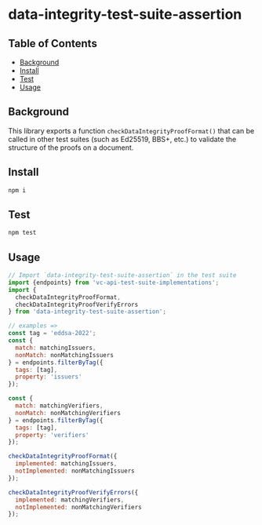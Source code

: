 # data-integrity-test-suite-assertion

## Table of Contents

- [Background](#background)
- [Install](#install)
- [Test](#test)
- [Usage](#usage)

## Background
This library exports a function `checkDataIntegrityProofFormat()` that can be
called in other test suites (such as Ed25519, BBS+, etc.) to validate the
structure of the proofs on a document.

## Install

```js
npm i
```

## Test

```js
npm test
```

## Usage

```js
// Import `data-integrity-test-suite-assertion` in the test suite
import {endpoints} from 'vc-api-test-suite-implementations';
import {
  checkDataIntegrityProofFormat,
  checkDataIntegrityProofVerifyErrors
} from 'data-integrity-test-suite-assertion';

// examples =>
const tag = 'eddsa-2022';
const {
  match: matchingIssuers,
  nonMatch: nonMatchingIssuers
} = endpoints.filterByTag({
  tags: [tag],
  property: 'issuers'
});

const {
  match: matchingVerifiers,
  nonMatch: nonMatchingVerifiers
} = endpoints.filterByTag({
  tags: [tag],
  property: 'verifiers'
});

checkDataIntegrityProofFormat({
  implemented: matchingIssuers,
  notImplemented: nonMatchingIssuers
});

checkDataIntegrityProofVerifyErrors({
  implemented: matchingVerifiers,
  notImplemented: nonMatchingVerifiers
});
```
